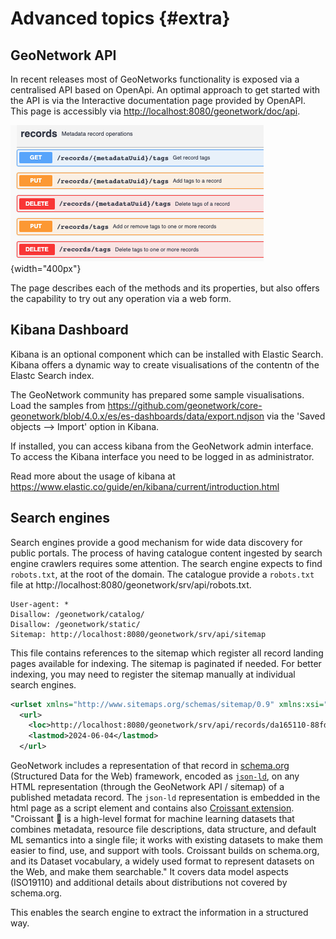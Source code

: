 # Advanced topics {#extra}

## GeoNetwork API

In recent releases most of GeoNetworks functionality is exposed via a centralised API based on OpenApi. An optimal approach to get started with the API is via the Interactive documentation page provided by OpenAPI. This page is accessibly via <http://localhost:8080/geonetwork/doc/api>.

![](img/apidoc.png){width="400px"}

The page describes each of the methods and its properties, but also offers the capability to try out any operation via a web form.

## Kibana Dashboard

Kibana is an optional component which can be installed with Elastic Search. Kibana offers a dynamic way to create visualisations of the contentn of the Elastc Search index.

The GeoNetwork community has prepared some sample visualisations. Load the samples from <https://github.com/geonetwork/core-geonetwork/blob/4.0.x/es/es-dashboards/data/export.ndjson> via the 'Saved objects --> Import' option in Kibana.

If installed, you can access kibana from the GeoNetwork admin interface. To access the Kibana interface you need to be logged in as administrator.

Read more about the usage of kibana at <https://www.elastic.co/guide/en/kibana/current/introduction.html>

## Search engines

Search engines provide a good mechanism for wide data discovery for public portals. The process of having catalogue content ingested by search engine crawlers requires some attention. The search engine expects to find `robots.txt`, at the root of the domain. The catalogue provide a `robots.txt` file at http://localhost:8080/geonetwork/srv/api/robots.txt. 

```shell
User-agent: *
Disallow: /geonetwork/catalog/
Disallow: /geonetwork/static/
Sitemap: http://localhost:8080/geonetwork/srv/api/sitemap
```

This file contains references to the sitemap which register all record landing pages available for indexing. The sitemap is paginated if needed. For better indexing, you may need to register the sitemap manually at individual search engines.

```xml
<urlset xmlns="http://www.sitemaps.org/schemas/sitemap/0.9" xmlns:xsi="http://www.w3.org/2001/XMLSchema-instance" xmlns:dct="http://purl.org/dc/terms/" xsi:schemaLocation="http://www.sitemaps.org/schemas/sitemap/0.9 https://www.sitemaps.org/schemas/sitemap/0.9/sitemap.xsd">
  <url>
    <loc>http://localhost:8080/geonetwork/srv/api/records/da165110-88fd-11da-a88f-000d939bc5d8?language=all</loc>
    <lastmod>2024-06-04</lastmod>
  </url>
```

GeoNetwork includes a representation of that record in [schema.org](https://schema.org/) (Structured Data for the Web) framework, encoded as [`json-ld`](https://en.wikipedia.org/wiki/JSON-LD), on any HTML representation (through the GeoNetwork API / sitemap) of a published metadata record. The `json-ld` representation is embedded in the html page as a script element and contains also [Croissant extension](https://docs.mlcommons.org/croissant/). "Croissant 🥐 is a high-level format for machine learning datasets that combines metadata, resource file descriptions, data structure, and default ML semantics into a single file; it works with existing datasets to make them easier to find, use, and support with tools. Croissant builds on schema.org, and its Dataset vocabulary, a widely used format to represent datasets on the Web, and make them searchable." It covers data model aspects (ISO19110) and additional details about distributions not covered by schema.org.



This enables the search engine to extract the information in a structured way.
